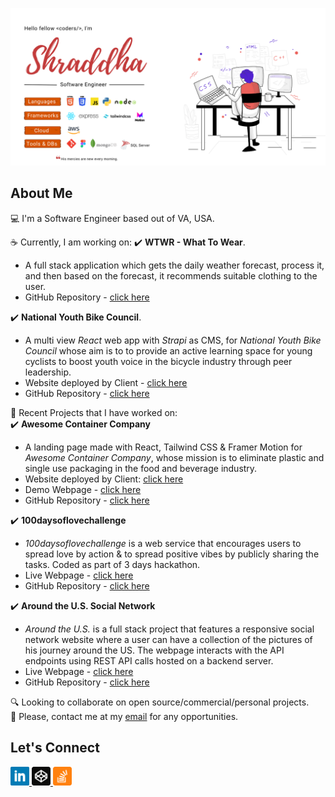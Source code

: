 ![my-github-banner](images/github-banner-new.png)

## About Me
💻 I'm a Software Engineer based out of VA, USA.  

☕️ Currently, I am working on:
✔️ **WTWR - What To Wear**. 
- A full stack application which gets the daily weather forecast, process it, and then based on the forecast, it recommends suitable clothing to the user. 
- GitHub Repository - [click here](https://github.com/practicum-student/wtwr-app) 
  
✔️ **National Youth Bike Council**. 
- A multi view *React* web app with *Strapi* as CMS, for *National Youth Bike Council* whose aim is to to provide an active learning space for young cyclists to boost youth voice in the bicycle industry through peer leadership.  
- Website deployed by Client - [click here](https://www.nybcouncil.com/)  
- GitHub Repository - [click here](https://github.com/5hraddha/national-youth-bike-council) 

🌱 Recent Projects that I have worked on:  
✔️ **Awesome Container Company**  
- A landing page made with React, Tailwind CSS & Framer Motion for *Awesome Container Company*, whose mission is to eliminate plastic and single use packaging in the food and beverage industry.
- Website deployed by Client: [click here](https://awesomecontainer.com/)   
- Demo Webpage - [click here](https://5hraddha.github.io/awesome-container-company/)
- GitHub Repository - [click here](https://github.com/5hraddha/awesome-container-company) 

✔️ **100daysoflovechallenge**  
- *100daysoflovechallenge* is a web service that encourages users to spread love by action & to spread positive vibes by publicly sharing the tasks. Coded as part of 3 days hackathon.   
- Live Webpage - [click here](https://100daysoflove.netlify.app/)
- GitHub Repository - [click here](https://github.com/5hraddha/100daysoflovechallenge)  

✔️ **Around the U.S. Social Network**  
- *Around the U.S.* is a full stack project that features a responsive social network website where a user can have a collection of the pictures of his journey around the US. The webpage interacts with the API endpoints using REST API calls hosted on a backend server.   
- Live Webpage - [click here](https://5hraddha.github.io/around-the-us-vanilla-js/index.html)
- GitHub Repository - [click here](https://github.com/5hraddha/around-the-us-vanilla-js)

🔍 Looking to collaborate on open source/commercial/personal projects.  
📮 Please, contact me at my [email](mailto:mailmeatshraddha@gmail.com) for any opportunities.  

## Let's Connect
<a href="https://www.linkedin.com/in/5hraddha/">
  <img src="images/linkedin.png" alt="linkedin" width=30>
</a>
<a href="https://codepen.io/5hraddha">
  <img src="images/codepen.png" alt="codepen" width=30>
</a>
<a href="https://stackoverflow.com/users/8807325/shraddha">
  <img src="images/stackoverflow.png" alt="stackoverflow" width=30>
</a>
